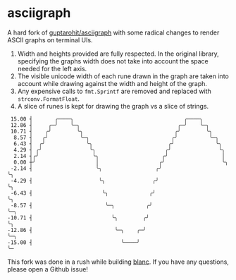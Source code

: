 # asciigraph

A hard fork of [guptarohit/asciigraph](https://github.com/guptarohit/asciigraph) with some radical changes to render ASCII graphs on terminal UIs.

1. Width and heights provided are fully respected. In the original library, specifying the graphs width does not take into account the space needed for the left axis.
2. The visible unicode width of each rune drawn in the graph are taken into account while drawing against the width and height of the graph.
3. Any expensive calls to `fmt.Sprintf` are removed and replaced with `strconv.FormatFloat`.
4. A slice of runes is kept for drawing the graph vs a slice of strings.

```
 15.00 ┤       ╭────╮                                   ╭────╮                  
 12.86 ┤     ╭─╯    ╰─╮                               ╭─╯    ╰─╮                
 10.71 ┤    ╭╯        ╰╮                             ╭╯        ╰╮               
  8.57 ┤   ╭╯          ╰─╮                          ╭╯          ╰─╮             
  6.43 ┤  ╭╯             ╰╮                        ╭╯             ╰╮            
  4.29 ┤ ╭╯               ╰╮                      ╭╯               ╰╮           
  2.14 ┤╭╯                 ╰╮                    ╭╯                 │           
  0.00 ┼╯                   │                   ╭╯                  ╰╮          
 -2.14 ┤                    ╰╮                 ╭╯                    ╰╮         
 -4.29 ┤                     ╰╮               ╭╯                      ╰╮        
 -6.43 ┤                      ╰╮             ╭╯                        ╰╮       
 -8.57 ┤                       ╰─╮          ╭╯                          ╰─╮     
-10.71 ┤                         ╰╮        ╭╯                             ╰╮    
-12.86 ┤                          ╰─╮    ╭─╯                               ╰─╮  
-15.00 ┤                            ╰────╯                                   ╰─  
```

This fork was done in a rush while building [blanc](https://github.com/lithdew/blanc). If you have any questions, please open a Github issue!